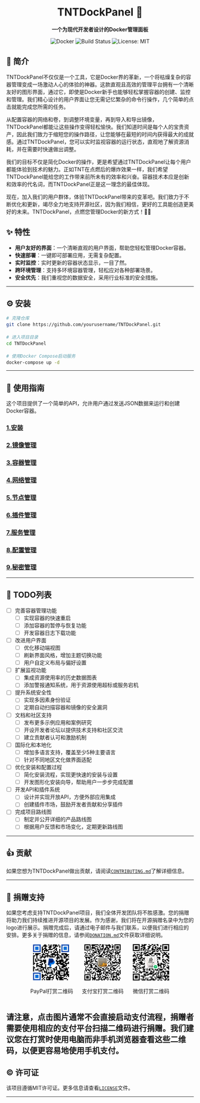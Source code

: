 

<div align="center">

# TNTDockPanel 🚀

**一个为现代开发者设计的Docker管理面板**

![Docker](https://img.shields.io/badge/Docker-Container-blue.svg)
![Build Status](https://img.shields.io/badge/build-passing-brightgreen.svg)
![License: MIT](https://img.shields.io/badge/License-MIT-yellow.svg)

</div>



## 📜 简介

TNTDockPanel不仅仅是一个工具，它是Docker界的革新，一个将枯燥复杂的容器管理变成一场激动人心的体验的神器。这款直观且高效的管理平台拥有一个清晰友好的图形界面，通过它，即使是Docker新手也能够轻松掌握容器的创建、监控和管理。我们精心设计的用户界面让您无需记忆繁杂的命令行操作，几个简单的点击就能完成您所需的任务。

从配置容器的网络和卷，到调整环境变量，再到导入和导出镜像，TNTDockPanel都能让这些操作变得轻松愉快。我们知道时间是每个人的宝贵资产，因此我们致力于缩短您的操作路径，让您能够在最短的时间内获得最大的成就感。通过TNTDockPanel，您可以实时监视容器的运行状态，直观地了解资源消耗，并在需要时快速做出调整。

我们的目标不仅是简化Docker的操作，更是希望通过TNTDockPanel让每个用户都能体验到技术的魅力。正如TNT在点燃后的爆炸效果一样，我们希望TNTDockPanel能给您的工作带来前所未有的效率和兴奋。容器技术本应是创新和效率的代名词，而TNTDockPanel正是这一理念的最佳体现。

现在，加入我们的用户群体，体验TNTDockPanel带来的变革吧。我们致力于不断优化和更新，竭尽全力地支持开源社区，因为我们相信，更好的工具能创造更美好的未来。TNTDockPanel，点燃您管理Docker的新方式！🚀🌟

## ✨ 特性

- **用户友好的界面**：一个清晰直观的用户界面，帮助您轻松管理Docker容器。
- **快速部署**：一键即可部署应用，无需复杂配置。
- **实时监控**：实时更新的容器状态显示，一目了然。
- **跨环境管理**：支持多环境容器管理，轻松应对各种部署场景。
- **安全优先**：我们重视您的数据安全，采用行业标准的安全措施。

---

## ⚙️ 安装

```bash
# 克隆仓库
git clone https://github.com/yourusername/TNTDockPanel.git

# 进入项目目录
cd TNTDockPanel

# 使用Docker Compose启动服务
docker-compose up -d
```

---

## 📖 使用指南

这个项目提供了一个简单的API，允许用户通过发送JSON数据来运行和创建Docker容器。

### [1.安装](doc/chinese/install.md)
### [2.镜像管理](doc/chinese/images.md)
### [3.容器管理](doc/chinese/containers.md)
### [4.网络管理](doc/chinese/networks.md)
### [5.节点管理](doc/chinese/nodes.md)
### [6.插件管理](doc/chinese/plugins.md)
### [7.服务管理](doc/chinese/services.md)
### [8.配置管理](doc/chinese/configs.md)
### [9.秘密管理](doc/chinese/secrets.md)

---

## 📝 TODO列表

- [ ] 完善容器管理功能
  - [ ] 实现容器的快速重启
  - [ ] 添加容器的暂停与恢复功能
  - [ ] 开发容器日志下载功能

- [ ] 改进用户界面
  - [ ] 优化移动端视图
  - [ ] 刷新界面风格，增加主题切换功能
  - [ ] 用户自定义布局与偏好设置

- [ ] 扩展监视功能
  - [ ] 集成资源使用率的历史数据图表
  - [ ] 添加警报通知系统，用于资源使用超标或服务宕机

- [ ] 提升系统安全性
  - [ ] 实现多因素身份验证
  - [ ] 定期自动扫描容器和镜像的安全漏洞

- [ ] 文档和社区支持
  - [ ] 发布更多示例应用和案例研究
  - [ ] 开设开发者论坛以提供技术支持和社区交流
  - [ ] 建立贡献者认可和激励机制

- [ ] 国际化和本地化
  - [ ] 增加多语言支持，覆盖至少5种主要语言
  - [ ] 针对不同地区文化做界面适配

- [ ] 优化安装和配置过程
  - [ ] 简化安装流程，实现更快速的安装与设置
  - [ ] 开发图形化安装向导，帮助用户一步步完成配置

- [ ] 开发API和插件系统
  - [ ] 设计并实现开放API，方便外部应用集成
  - [ ] 创建插件市场，鼓励开发者贡献和分享插件

- [ ] 完成项目路线图
  - [ ] 制定并公开详细的产品路线图
  - [ ] 根据用户反馈和市场变化，定期更新路线图
---

## 👍 贡献

如果您想为TNTDockPanel做出贡献，请阅读[`CONTRIBUTING.md`](doc/chinese/CONTRIBUTING.md)了解详细信息。


---
## 💞 捐赠支持

如果您考虑支持TNTDockPanel项目，我们全体开发团队将不胜感激。您的捐赠将助力我们持续推进开源项目的发展。作为感谢，我们将在开源捐赠名录中为您的logo进行展示。捐赠完成后，请通过电子邮件与我们联系，以便我们进行相应的安排。更多关于捐赠的信息，请参阅[`DONATION.md`](doc/DONATION.md)文件获取详细说明。

<div align="center">
  <div style="display: inline-block; margin: 0 10px;">
    <img src="doc/paypal.jpg" alt="PayPal打赏二维码" width="100">
    <p>PayPal打赏二维码</p>
  </div>
  <div style="display: inline-block; margin: 0 10px;">
    <img src="doc/alipay.png" alt="支付宝打赏二维码" width="100">
    <p>支付宝打赏二维码</p>
  </div>
  <div style="display: inline-block; margin: 0 10px;">
    <img src="doc/wechatpay.jpg" alt="微信打赏二维码" width="100">
    <p>微信打赏二维码</p>
  </div>
</div>

请注意，点击图片通常不会直接启动支付流程，捐赠者需要使用相应的支付平台扫描二维码进行捐赠。我们建议您在打赏时使用电脑而非手机浏览器查看这些二维码，以便更容易地使用手机支付。
---

## ©️ 许可证

该项目遵循MIT许可证。更多信息请查看[`LICENSE`](LICENSE.md)文件。

---
